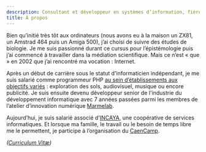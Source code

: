 ```yaml
---
description: Consultant et développeur en systèmes d’information, fièrement sociétaire d'Incaya, une coopérative de services du numérique.
title: À propos
---
```


Bien qu’initié très tôt aux ordinateurs (nous avons eu à la maison un ZX81, un Amstrad 464 puis un Amiga 500), j’ai choisi de suivre des études de biologie. Je me suis passionné durant ce cursus pour l’épistémologie puis j’ai commencé à travailler dans la médiation scientifique. Mais ce n’est « que » en 2002 que j’ai rencontré ma vocation : Internet.

Après un début de carrière sous le statut d'informaticien indépendant, je me suis salarié comme programmeur PHP [au sein d’établissements aux objectifs variés](/curriculum-vitae) : exploration des sols, audiovisuel, musique ou encore publicité. Je suis ensuite devenu développeur senior de l'industrie du développement informatique avec 7 années passées parmi les membres de l’atelier d’innovation numérique [Marmelab](https://marmelab.com).

Aujourd’hui, je suis salarié associé d'[INCAYA](https://www.incaya.fr/), une coopérative de services informatiques. Et lorsque ma famille, le travail ou le besoin de temps libre me le permettent, je participe à l’organisation du [CaenCamp](https://caen.camp).

_([Curriculum Vitæ](https://alexisjanvier.net/curriculum-vitae/))_
